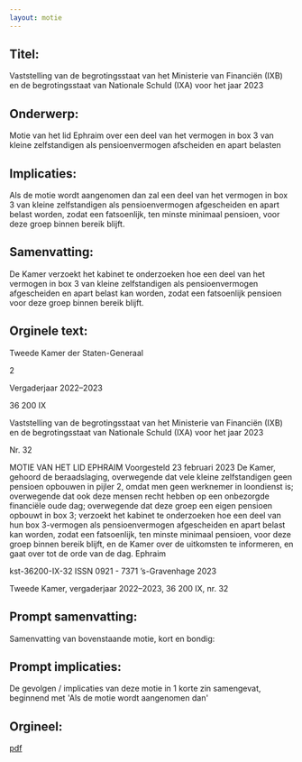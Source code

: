```yaml
---
layout: motie
---
```

## Titel:
Vaststelling van de begrotingsstaat van het Ministerie van Financiën (IXB) en de begrotingsstaat van Nationale Schuld (IXA) voor het jaar 2023
## Onderwerp:
Motie van het lid Ephraim over een deel van het vermogen in box 3 van kleine zelfstandigen als pensioenvermogen afscheiden en apart belasten
## Implicaties:

Als de motie wordt aangenomen dan zal een deel van het vermogen in box 3 van kleine zelfstandigen als pensioenvermogen afgescheiden en apart belast worden, zodat een fatsoenlijk, ten minste minimaal pensioen, voor deze groep binnen bereik blijft.
## Samenvatting:

De Kamer verzoekt het kabinet te onderzoeken hoe een deel van het vermogen in box 3 van kleine zelfstandigen als pensioenvermogen afgescheiden en apart belast kan worden, zodat een fatsoenlijk pensioen voor deze groep binnen bereik blijft.
## Orginele text:


Tweede Kamer der Staten-Generaal

2

Vergaderjaar 2022–2023

36 200 IX

Vaststelling van de begrotingsstaat van het
Ministerie van Financiën (IXB) en de
begrotingsstaat van Nationale Schuld (IXA) voor
het jaar 2023

Nr. 32

MOTIE VAN HET LID EPHRAIM
Voorgesteld 23 februari 2023
De Kamer,
gehoord de beraadslaging,
overwegende dat vele kleine zelfstandigen geen pensioen opbouwen in
pijler 2, omdat men geen werknemer in loondienst is;
overwegende dat ook deze mensen recht hebben op een onbezorgde
financiële oude dag;
overwegende dat deze groep een eigen pensioen opbouwt in box 3;
verzoekt het kabinet te onderzoeken hoe een deel van hun box
3-vermogen als pensioenvermogen afgescheiden en apart belast kan
worden, zodat een fatsoenlijk, ten minste minimaal pensioen, voor deze
groep binnen bereik blijft, en de Kamer over de uitkomsten te informeren,
en gaat over tot de orde van de dag.
Ephraim

kst-36200-IX-32
ISSN 0921 - 7371
’s-Gravenhage 2023

Tweede Kamer, vergaderjaar 2022–2023, 36 200 IX, nr. 32


## Prompt samenvatting:
Samenvatting van bovenstaande motie, kort en bondig:


## Prompt implicaties:
De gevolgen / implicaties van deze motie in 1 korte zin samengevat, beginnend met 'Als de motie wordt aangenomen dan' 

## Orgineel:
[pdf](https://gegevensmagazijn.tweedekamer.nl/OData/v4/2.0/Document(764a95ad-16fe-45ae-98ae-11ca0aba925d)/resource)
